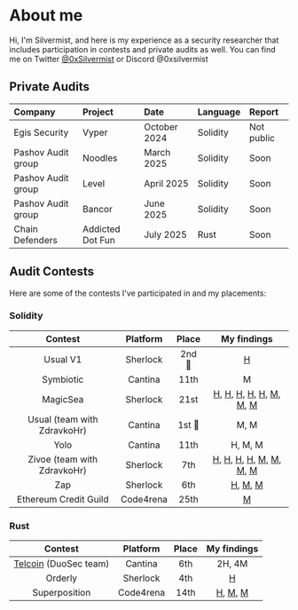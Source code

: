 # About me
Hi, I'm Silvermist, and here is my experience as a security researcher that includes participation in contests and private audits as well. 
You can find me on Twitter [@0xSilvermist](https://twitter.com/0xSilvermist) or Discord @0xsilvermist


## Private Audits 
| Company             | Project           | Date          | Language | Report      |
|:--------------------|:------------------|:--------------|:---------|:------------|
| Egis Security       | Vyper             | October 2024  | Solidity | Not public  |
| Pashov Audit group  | Noodles           | March 2025    | Solidity | Soon        |
| Pashov Audit group  | Level             | April 2025    | Solidity | Soon        |
| Pashov Audit group  | Bancor            | June 2025     | Solidity | Soon        |
| Chain Defenders     | Addicted Dot Fun  | July 2025     | Rust     | Soon        |





## Audit Contests 
Here are some of the contests I've participated in and my placements:
### Solidity
| Contest | Platform | Place | My findings |
| :---:   | :---:    | :---:  | :---: | 
| Usual V1 | Sherlock  | 2nd 🥈 | [H](https://github.com/sherlock-audit/2024-10-usual-labs-v1-judging/issues/146) |
| Symbiotic | Cantina  | 11th | M |
| MagicSea | Sherlock  | 21st | [H](https://github.com/sherlock-audit/2024-06-magicsea-judging/issues/602), [H](https://github.com/sherlock-audit/2024-06-magicsea-judging/issues/643), [H](https://github.com/sherlock-audit/2024-06-magicsea-judging/issues/256), [H](https://github.com/sherlock-audit/2024-06-magicsea-judging/issues/243), [H](https://github.com/sherlock-audit/2024-06-magicsea-judging/issues/200), [M](https://github.com/sherlock-audit/2024-06-magicsea-judging/issues/229), [M](https://github.com/sherlock-audit/2024-06-magicsea-judging/issues/202), [M](https://github.com/sherlock-audit/2024-06-magicsea-judging/issues/228) |
| Usual (team with ZdravkoHr) | Cantina  | 1st 🥇 | M, M|
| Yolo | Cantina  | 11th | H, M, M |
| Zivoe (team with ZdravkoHr) | Sherlock  | 7th | [H](https://github.com/sherlock-audit/2024-03-zivoe-judging/issues/70), [H](https://github.com/sherlock-audit/2024-03-zivoe-judging/issues/12), [H](https://github.com/sherlock-audit/2024-03-zivoe-judging/issues/100), [H](https://github.com/sherlock-audit/2024-03-zivoe-judging/issues/118), [M](https://github.com/sherlock-audit/2024-03-zivoe-judging/issues/103), [M](https://github.com/sherlock-audit/2024-03-zivoe-judging/issues/28), [M](https://github.com/sherlock-audit/2024-03-zivoe-judging/issues/282), [M](https://github.com/sherlock-audit/2024-03-zivoe-judging/issues/116)  |
| Zap | Sherlock  | 6th | [H](https://github.com/sherlock-audit/2024-03-zap-protocol-judging/issues/141), [M](https://github.com/sherlock-audit/2024-03-zap-protocol-judging/issues/144), [M](https://github.com/sherlock-audit/2024-03-zap-protocol-judging/issues/158) |
| Ethereum Credit Guild | Code4rena  | 25th | [M](https://github.com/code-423n4/2023-12-ethereumcreditguild-findings/issues/756) |

### Rust
| Contest | Platform | Place | My findings |
| :---:   | :---:    | :---:  | :---: | 
| [Telcoin](https://cantina.xyz/code/26d5255b-6f68-46cf-be55-81dd565d9d16/overview/leaderboard) (DuoSec team) | Cantina  | 6th | 2H, 4M |
| Orderly | Sherlock  | 4th | [H](https://github.com/sherlock-audit/2024-09-orderly-network-solana-contract-judging/issues/99) |
| Superposition | Code4rena  | 14th | [H](https://github.com/code-423n4/2024-08-superposition-findings/issues/149), [M](https://github.com/code-423n4/2024-08-superposition-findings/issues/31), [M](https://github.com/code-423n4/2024-08-superposition-findings/issues/30) |


<!--
**0xSilvermist/0xSilvermist** is a ✨ _special_ ✨ repository because its `README.md` (this file) appears on your GitHub profile.

Here are some ideas to get you started:

- 🔭 I’m currently working on ...
- 🌱 I’m currently learning ...
- 👯 I’m looking to collaborate on ...
- 🤔 I’m looking for help with ...
- 💬 Ask me about ...
- 📫 How to reach me: ...
- 😄 Pronouns: ...
- ⚡ Fun fact: ...
-->
